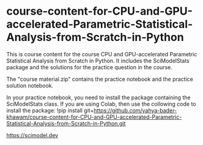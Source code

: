 # course-content-for-CPU-and-GPU-accelerated-Parametric-Statistical-Analysis-from-Scratch-in-Python

This is course content for the course CPU and GPU-accelerated Parametric Statistical Analysis from Scratch in Python. It includes the SciModelStats package and the solutions for the practice question in the course. 

The "course material.zip" contains the practice notebook and the practice solution notebook.

In your practice notebook, you need to install the package containing the SciModelStats class. If you are using Colab, then use the collowing code to install the package:
!pip install git+https://github.com/yahya-bader-khawam/course-content-for-CPU-and-GPU-accelerated-Parametric-Statistical-Analysis-from-Scratch-in-Python.git


https://scimodel.dev
